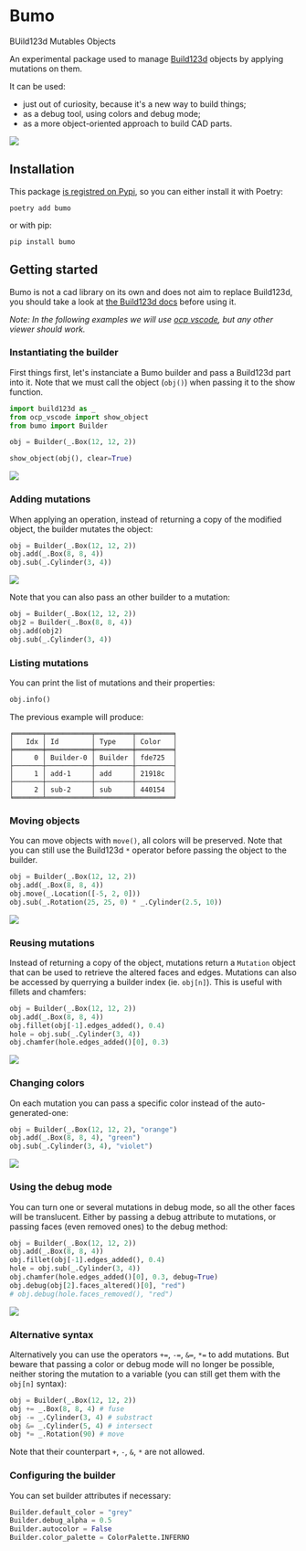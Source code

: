# Bumo

BUild123d Mutables Objects

An experimental package used to manage [Build123d](https://github.com/gumyr/build123d) objects by applying mutations on them.

It can be used:
- just out of curiosity, because it's a new way to build things;
- as a debug tool, using colors and debug mode;
- as a more object-oriented approach to build CAD parts.

![](./images/chamfers_and_fillets.png)

## Installation

This package [is registred on Pypi](https://pypi.org/project/bumo/), so you can either install it with Poetry:

    poetry add bumo

or with pip:

    pip install bumo

## Getting started

Bumo is not a cad library on its own and does not aim to replace Build123d, you should take a look at [the Build123d docs](https://build123d.readthedocs.io/en/latest/) before using it.

*Note: In the following examples we will use [ocp vscode](https://github.com/bernhard-42/vscode-ocp-cad-viewer/issues), but any other viewer should work.*

### Instantiating the builder

First things first, let's instanciate a Bumo builder and pass a Build123d part into it. Note that we must call the object (`obj()`) when passing it to the show function.

```py
import build123d as _
from ocp_vscode import show_object
from bumo import Builder

obj = Builder(_.Box(12, 12, 2))

show_object(obj(), clear=True)
```

![](./images/box.png)

### Adding mutations

When applying an operation, instead of returning a copy of the modified object, the builder mutates the object:

```py
obj = Builder(_.Box(12, 12, 2))
obj.add(_.Box(8, 8, 4))
obj.sub(_.Cylinder(3, 4))
```

![](./images/base.png)

Note that you can also pass an other builder to a mutation:

```py
obj = Builder(_.Box(12, 12, 2))
obj2 = Builder(_.Box(8, 8, 4))
obj.add(obj2)
obj.sub(_.Cylinder(3, 4))
```

### Listing mutations

You can print the list of mutations and their properties:

```py
obj.info()
```

The previous example will produce:

```
╒═══════╤═══════════╤═════════╤═════════╕
│   Idx │ Id        │ Type    │ Color   │
╞═══════╪═══════════╪═════════╪═════════╡
│     0 │ Builder-0 │ Builder │ fde725  │
├───────┼───────────┼─────────┼─────────┤
│     1 │ add-1     │ add     │ 21918c  │
├───────┼───────────┼─────────┼─────────┤
│     2 │ sub-2     │ sub     │ 440154  │
╘═══════╧═══════════╧═════════╧═════════╛
```

### Moving objects

You can move objects with `move()`, all colors will be preserved. Note that you can still use the Build123d `*` operator before passing the object to the builder.

```py
obj = Builder(_.Box(12, 12, 2))
obj.add(_.Box(8, 8, 4))
obj.move(_.Location([-5, 2, 0]))
obj.sub(_.Rotation(25, 25, 0) * _.Cylinder(2.5, 10))
```

![](./images/move.png)

### Reusing mutations

Instead of returning a copy of the object, mutations return a `Mutation` object that can be used to retrieve the altered faces and edges. Mutations can also be accessed by querrying a builder index (ie. `obj[n]`). This is useful with fillets and chamfers:

```py
obj = Builder(_.Box(12, 12, 2))
obj.add(_.Box(8, 8, 4))
obj.fillet(obj[-1].edges_added(), 0.4)
hole = obj.sub(_.Cylinder(3, 4))
obj.chamfer(hole.edges_added()[0], 0.3)
```

![](./images/chamfers_and_fillets.png)

### Changing colors

On each mutation you can pass a specific color instead of the auto-generated-one:

```py
obj = Builder(_.Box(12, 12, 2), "orange")
obj.add(_.Box(8, 8, 4), "green")
obj.sub(_.Cylinder(3, 4), "violet")
```

![](./images/colors.png)

### Using the debug mode

You can turn one or several mutations in debug mode, so all the other faces will be translucent. Either by passing a debug attribute to mutations, or passing faces (even removed ones) to the debug method:

```py
obj = Builder(_.Box(12, 12, 2))
obj.add(_.Box(8, 8, 4))
obj.fillet(obj[-1].edges_added(), 0.4)
hole = obj.sub(_.Cylinder(3, 4))
obj.chamfer(hole.edges_added()[0], 0.3, debug=True)
obj.debug(obj[2].faces_altered()[0], "red")
# obj.debug(hole.faces_removed(), "red")
```

![](./images/debug.png)

### Alternative syntax

Alternatively you can use the operators `+=`, `-=`, `&=`, `*=` to add mutations. But beware that passing a color or debug mode will no longer be possible, neither storing the mutation to a variable (you can still get them with the `obj[n]` syntax):

```py
obj = Builder(_.Box(12, 12, 2))
obj += _.Box(8, 8, 4) # fuse
obj -= _.Cylinder(3, 4) # substract
obj &= _.Cylinder(5, 4) # intersect
obj *= _.Rotation(90) # move
```

Note that their counterpart `+`, `-`, `&`, `*` are not allowed.

### Configuring the builder

You can set builder attributes if necessary:

```py
Builder.default_color = "grey"
Builder.debug_alpha = 0.5
Builder.autocolor = False
Builder.color_palette = ColorPalette.INFERNO
```

